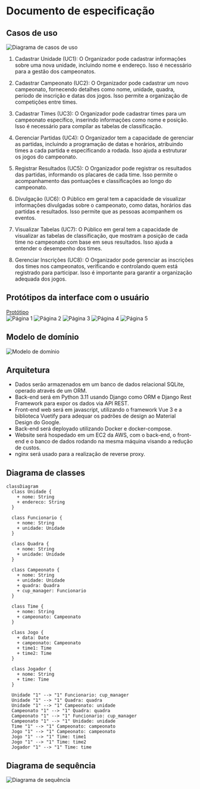 # Documento de especificação

## Casos de uso
![Diagrama de casos de uso](./img/usecases.svg)

1. Cadastrar Unidade (UC1):
O Organizador pode cadastrar informações sobre uma nova unidade, incluindo nome e endereço. Isso é necessário para a gestão dos campeonatos.

2. Cadastrar Campeonato (UC2):
O Organizador pode cadastrar um novo campeonato, fornecendo detalhes como nome, unidade, quadra, período de inscrição e datas dos jogos. Isso permite a organização de competições entre times.

3. Cadastrar Times (UC3):
O Organizador pode cadastrar times para um campeonato específico, inserindo informações como nome e posição. Isso é necessário para compilar as tabelas de classificação.

4. Gerenciar Partidas (UC4):
O Organizador tem a capacidade de gerenciar as partidas, incluindo a programação de datas e horários, atribuindo times a cada partida e especificando a rodada. Isso ajuda a estruturar os jogos do campeonato.

5. Registrar Resultados (UC5):
O Organizador pode registrar os resultados das partidas, informando os placares de cada time. Isso permite o acompanhamento das pontuações e classificações ao longo do campeonato.

6. Divulgação (UC6):
O Público em geral tem a capacidade de visualizar informações divulgadas sobre o campeonato, como datas, horários das partidas e resultados. Isso permite que as pessoas acompanhem os eventos.

7. Visualizar Tabelas (UC7):
O Público em geral tem a capacidade de visualizar as tabelas de classificação, que mostram a posição de cada time no campeonato com base em seus resultados. Isso ajuda a entender o desempenho dos times.

8. Gerenciar Inscrições (UC8):
O Organizador pode gerenciar as inscrições dos times nos campeonatos, verificando e controlando quem está registrado para participar. Isso é importante para garantir a organização adequada dos jogos.

## Protótipos da interface com o usuário
[Protótipo](./pdf/Wireframes%20ChuteSal.pdf)  
![Página 1](./img/wireframe_1.png)
![Página 2](./img/wireframe_2.png)
![Página 3](./img/wireframe_3.png)
![Página 4](./img/wireframe_4.png)
![Página 5](./img/wireframe_5.png)

## Modelo de domínio
![Modelo de domínio](./img/dominio.jpg)

## Arquitetura
- Dados serão armazenados em um banco de dados relacional SQLite, operado através de um ORM.
- Back-end será em Python 3.11 usando Django como ORM e Django Rest Framework para expor os dados via API REST.
- Front-end web será em javascript, utilizando o framework Vue 3 e a biblioteca Vuetify para adequar os padrões de design ao Material Design do Google.
- Back-end será deployado utilizando Docker e docker-compose.
- Website será hospedado em um EC2 da AWS, com o back-end, o front-end e o banco de dados rodando na mesma máquina visando a redução de custos.
- nginx será usado para a realização de reverse proxy.
## Diagrama de classes
```mermaid
classDiagram
  class Unidade {
    + nome: String
    + endereco: String
  }

  class Funcionario {
    + nome: String
    + unidade: Unidade
  }

  class Quadra {
    + nome: String
    + unidade: Unidade
  }

  class Campeonato {
    + nome: String
    + unidade: Unidade
    + quadra: Quadra
    + cup_manager: Funcionario
  }

  class Time {
    + nome: String
    + campeonato: Campeonato
  }

  class Jogo {
    + data: Date
    + campeonato: Campeonato
    + time1: Time
    + time2: Time
  }

  class Jogador {
    + nome: String
    + time: Time
  }

  Unidade "1" --> "1" Funcionario: cup_manager
  Unidade "1" --> "1" Quadra: quadra
  Unidade "1" --> "1" Campeonato: unidade
  Campeonato "1" --> "1" Quadra: quadra
  Campeonato "1" --> "1" Funcionario: cup_manager
  Campeonato "1" --> "1" Unidade: unidade
  Time "1" --> "1" Campeonato: campeonato
  Jogo "1" --> "1" Campeonato: campeonato
  Jogo "1" --> "1" Time: time1
  Jogo "1" --> "1" Time: time2
  Jogador "1" --> "1" Time: time
```

## Diagrama de sequência
![Diagrama de sequência](./img/sequencia.jpg)